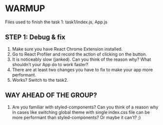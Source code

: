 # WARMUP

Files used to finish the task 1: task1/index.js, App.js

## STEP 1: Debug & fix

  1. Make sure you have React Chrome Extension installed.
  2. Go to React Profiler and record the action of clicking on the button.
  3. It is noticeably slow (janked). Can you think of the reason why? What shouldn't your App do to work faster?
  4. There are at least two changes you have to fix to make your app more performant.
  5. Works? Switch to the task2.

## WAY AHEAD OF THE GROUP?

  1. Are you familiar with styled-components? Can you think of a reason why in cases like switching global theme with single index.css file can be more performant than styled-components? Or maybe it can't? ;)